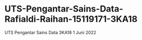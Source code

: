 # UTS-Pengantar-Sains-Data-Rafialdi-Raihan-15119171-3KA18
UTS Pengantar Sains Data 3KA18 1 Juni 2022

